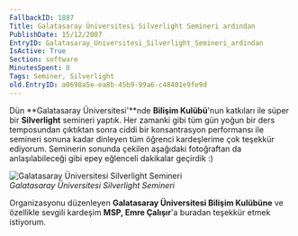 ```yaml
---
FallbackID: 1887
Title: Galatasaray Üniversitesi Silverlight Semineri ardından
PublishDate: 15/12/2007
EntryID: Galatasaray_Universitesi_Silverlight_Semineri_ardindan
IsActive: True
Section: software
MinutesSpent: 0
Tags: Seminer, Silverlight
old.EntryID: a0698a5e-ea8b-45b9-99a6-c48401e9fe9d
---
```

Dün **Galatasaray Üniversitesi'**nde **Bilişim Kulübü**'nun katkıları
ile süper bir **Silverlight** semineri yaptık. Her zamanki gibi tüm gün
yoğun bir ders temposundan çıktıktan sonra ciddi bir konsantrasyon
performansı ile semineri sonuna kadar dinleyen tüm öğrenci kardeşlerime
çok teşekkür ediyorum. Seminerin sonunda çekilen aşağıdaki fotoğraftan
da anlaşılabileceği gibi epey eğlenceli dakikalar geçirdik :)

![Galatasaray Üniversitesi Silverlight
Semineri](media/Galatasaray_Universitesi_Silverlight_Semineri_ardindan/15122007_1.jpg)\
*Galatasaray Üniversitesi Silverlight Semineri*

Organizasyonu düzenleyen **Galatasaray Üniversitesi Bilişim Kulübüne**
ve özellikle sevgili kardeşim **MSP, Emre Çalışır**'a buradan teşekkür
etmek istiyorum.


